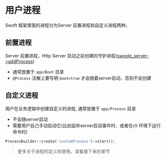# 用户进程

Swoft 框架里面的进程分为Server 前置进程和自定义进程两种。

## 前置进程

Server 前置进程，Http Server 启动之前创建的守护进程([swoole_server->addProcess](https://wiki.swoole.com/wiki/page/390.html))

- 通常放置于 `app/Boot` 目录
- `@Process` 注解上要写明 `boot=true` 才会随着server启动，否则不会创建

## 自定义进程

用户在业务逻辑中创建自定义的进程, 通常放置于 `app/Process` 目录

- 不会随server启动
- 需要用户自己手动启动它(比如监听server启动事件时，或者在cli 环境下运行命令时)

```php
ProcessBuilder::create('customProcess')->start();
```

> 更多关于进程的定义和使用，请看接下来的章节
